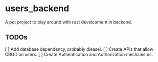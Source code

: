 # users_backend

A pet project to play around with rust development in backend.

## TODOs

[ ] Add database dependency, probably dieasel.
[ ] Create APIs that allow CRUD on users.
[ ] Create Authentication and Authorization mechanisms.
